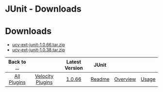 
JUnit - Downloads
=================

# Downloads

- [ucv-ext-junit-1.0.66.tar.zip](https://raw.githubusercontent.com/UrbanCode/IBM-UCV-PLUGINS/main/files/ucv-ext-junit/ucv-ext-junit-1.0.66.tar.zip)
- [ucv-ext-junit-1.0.38.tar.zip](https://raw.githubusercontent.com/UrbanCode/IBM-UCV-PLUGINS/main/files/ucv-ext-junit/ucv-ext-junit-1.0.38.tar.zip)

|Back to ...||Latest Version|JUnit |||
| :---: | :---: | :---: | :---: | :---: | :---: |
|[All Plugins](../../index.md)|[Velocity Plugins](../README.md)|[1.0.66](https://raw.githubusercontent.com/UrbanCode/IBM-UCV-PLUGINS/main/files/ucv-ext-junit/ucv-ext-junit-1.0.66.tar.zip)|[Readme](README.md)|[Overview](overview.md)|[Usage](usage.md)|
